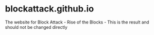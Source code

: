 # blockattack.github.io
The website for Block Attack - Rise of the Blocks - This is the result and should not be changed directly
